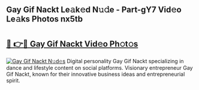 ## Gay Gif Nackt Le𝚊k𝚎d N𝚞𝚍e - Part-gY7 Vid𝚎o Le𝚊ks Photos nx5tb

# <h2><a href="http://fb2mqg.evod.top/?m=Gay+Gif+Nackt">🔗 👉🔴 Gay Gif Nackt Vid𝚎o Ph𝚘t𝚘s</a></h2>

[![Gay Gif Nackt N𝚞d𝚎s](https://i.imgur.com/8V9OHl7.gif)](http://fb2mqg.evod.top/?m=Gay+Gif+Nackt)
Digital personality Gay Gif Nackt specializing in dance and lifestyle content on social platforms. Visionary entrepreneur Gay Gif Nackt, known for their innovative business ideas and entrepreneurial spirit. 
